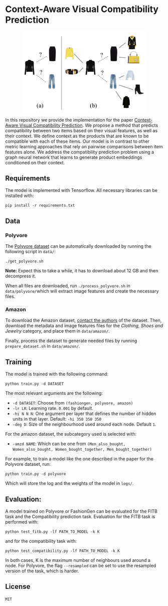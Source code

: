 
# Context-Aware Visual Compatibility Prediction

<div align="center">
  <img src="main_fig.png" width="400" />
</div>

In this repository we provide the implementation for the paper [Context-Aware Visual Compatibility Prediction](https://arxiv.org/abs/1902.03646). We propose a method that predicts compatibility between two items based on their visual features, as well as their context. We define context as the products that are known to be compatible with each of these items. Our model is in contrast to other metric learning approaches that rely on pairwise comparisons between item features alone. We address the compatibility prediction problem using a graph neural network that learns to generate product embeddings conditioned on their context. 

## Requirements

The model is implemented with Tensorflow. All necessary libraries can be installed with:

    pip install -r requirements.txt

## Data

### Polyvore
The [Polyvore dataset](https://github.com/xthan/polyvore-dataset) can be automatically downloaded by running the following script in `data/`:

    ./get_polyvore.sh
    
**Note:** Expect this to take a while, it has to download about 12 GB and then decompress it.

When all files are downloaded, run `./process_polyvore.sh` in `data/polyvore/`which will extract image features and create the necessary files.

### Amazon
To download the Amazon dataset, [contact the authors](http://jmcauley.ucsd.edu/data/amazon/index.html) of the dataset. Then, download the metadata and image features files for the *Clothing, Shoes and Jewelry* category, and place them in `data/amazon/`.

Finally, process the dataset to generate needed files by running `prepare_dataset.sh` in `data/amazon/`.

## Training
The model is trained with the following command:

    python train.py -d DATASET

The most relevant arguments are the following:

 - `-d DATASET`: Choose from `(fashiongen, polyvore, amazon)`
 - `-lr LR`: Learning rate. `0.001` by  default.
 - `-hi N N N`: One argument per layer that defines the number of hidden units in that layer. Default: `-hi 350 350 350`
 - `-deg D`: Size of the neighbourhood used around each node. Default `1`.
 
 For the amazon dataset, the subcategory used is selected with:
 
 - `-amzd NAME`: Which can be one from `(Men_also_bought, Women_also_bought, Women_bought_together, Men_bought_together)`
 
 For example, to train a model like the one described in the paper for the Polyvore dataset, run:
 
    python train.py -d polyvore

Which will store the log and the weights of the model in `logs/`.

## Evaluation:
A model trained on Polyvore or FashionGen can be evaluated for the FITB task and the Compatibility prediction task.
Evaluation for the FITB task is performed with:

    python test_fitb.py -lf PATH_TO_MODEL -k K

and for the compatibility task with:

    python test_compatibility.py -lf PATH_TO_MODEL -k K

In both cases, K is the maximum number of neighbours used around a node. For Polyvore, the flag `--resampled` can be set to use the resampled version of the task, which is harder.




## License
`MIT`
